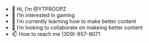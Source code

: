 - 👋 Hi, I’m @YTPROOPZ
- 👀 I’m interested in gaming
- 🌱 I’m currently learning how to make better content 
- 💞️ I’m looking to collaborate on makeing better content
- 📫 How to reach me (309)-857-8071

<!---
YTPROOPZ/YTPROOPZ is a ✨ special ✨ repository because its `README.md` (this file) appears on your GitHub profile.
You can click the Preview link to take a look at your changes.
--->
